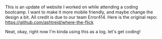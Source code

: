 This is an update of website I worked on while attending a coding bootcamp. I want to make it more mobile friendly, and maybe change the design a bit. All credit is due to our team Error414. Here is the original repo: https://github.com/ashtreid/where-the-flick

Neat, okay, right now I'm kinda using this as a log. let's get coding!